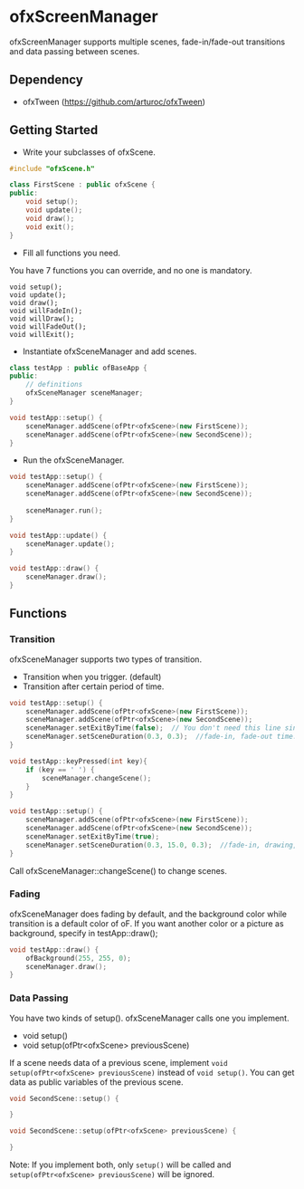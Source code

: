 ofxScreenManager
=========

ofxScreenManager supports multiple scenes, fade-in/fade-out transitions and data passing between scenes.

Dependency
------------

- ofxTween (https://github.com/arturoc/ofxTween)


Getting Started
---------------------------
- Write your subclasses of ofxScene.

```cpp
#include "ofxScene.h"

class FirstScene : public ofxScene {
public:
    void setup();
    void update();
    void draw();
    void exit();            
}
```

- Fill all functions you need.

You have 7 functions you can override, and no one is mandatory.

    void setup();
    void update();
    void draw();
    void willFadeIn();
    void willDraw();
    void willFadeOut();
    void willExit();

- Instantiate ofxSceneManager and add scenes.

```cpp
class testApp : public ofBaseApp {
public:
    // definitions
    ofxSceneManager sceneManager;
}
```

```cpp
void testApp::setup() {
    sceneManager.addScene(ofPtr<ofxScene>(new FirstScene));
    sceneManager.addScene(ofPtr<ofxScene>(new SecondScene));
}   
```


- Run the ofxSceneManager.

```cpp
void testApp::setup() {
    sceneManager.addScene(ofPtr<ofxScene>(new FirstScene));
    sceneManager.addScene(ofPtr<ofxScene>(new SecondScene));
    
    sceneManager.run();
}   

void testApp::update() {
    sceneManager.update();
}

void testApp::draw() {
    sceneManager.draw();
}
```


Functions
---------------------------
### Transition
ofxSceneManager supports two types of transition.
- Transition when you trigger. (default)
- Transition after certain period of time.

```cpp
void testApp::setup() {
    sceneManager.addScene(ofPtr<ofxScene>(new FirstScene));
    sceneManager.addScene(ofPtr<ofxScene>(new SecondScene));
    sceneManager.setExitByTime(false);  // You don't need this line since it's false by default.
    sceneManager.setSceneDuration(0.3, 0.3);  //fade-in, fade-out time.
}   

void testApp::keyPressed(int key){
    if (key == ' ') {
        sceneManager.changeScene();
    }
}
```

```cpp
void testApp::setup() {
    sceneManager.addScene(ofPtr<ofxScene>(new FirstScene));
    sceneManager.addScene(ofPtr<ofxScene>(new SecondScene));
    sceneManager.setExitByTime(true);
    sceneManager.setSceneDuration(0.3, 15.0, 0.3);  //fade-in, drawing, fade-out time respectively.
}   
```

Call ofxSceneManager::changeScene() to change scenes.


### Fading
ofxSceneManager does fading by default, and the background color while transition is a default color of oF.
If you want another color or a picture as background, specify in testApp::draw();

```cpp
void testApp::draw() {
	ofBackground(255, 255, 0);
	sceneManager.draw();
}
```

### Data Passing
You have two kinds of setup(). ofxSceneManager calls one you implement. 
* void setup()
* void setup(ofPtr\<ofxScene\> previousScene)

If a scene needs data of a previous scene,
implement ```void setup(ofPtr<ofxScene> previousScene)``` instead of ```void setup()```.
You can get data as public variables of the previous scene.

```cpp
void SecondScene::setup() {

}
```

```cpp
void SecondScene::setup(ofPtr<ofxScene> previousScene) {

}
```

Note: If you implement both, only ```setup()``` will be called and ```setup(ofPtr<ofxScene> previousScene)``` will be ignored.
